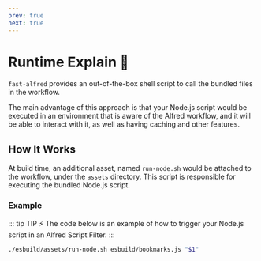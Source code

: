 ```yaml
---
prev: true
next: true
---
```


# Runtime Explain :rocket:

`fast-alfred` provides an out-of-the-box shell script to call the bundled files in the workflow.

The main advantage of this approach is that your Node.js script would be executed in an environment that is aware of the Alfred workflow, and it will be able to interact with it, as well as having caching and other features.

## How It Works

At build time, an additional asset, named `run-node.sh` would be attached to the workflow, under the `assets` directory.
This script is responsible for executing the bundled Node.js script.

### Example

::: tip TIP :zap:
The code below is an example of how to trigger your Node.js script in an Alfred Script Filter.
:::

```bash
./esbuild/assets/run-node.sh esbuild/bookmarks.js "$1"
```
